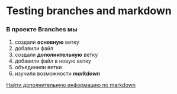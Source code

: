 # Testing branches and markdown

 ### В проекте Branches мы 
1. создали **основную** ветку
2. добавили файл
3. создали **дополнительную** ветку
4. добавили файл в новую ветку
5. объединили ветки
6. изучили возможности ***markdown***

[Найти дополнительную информацию по markdown](https://www.markdownguide.org/basic-syntax/)
